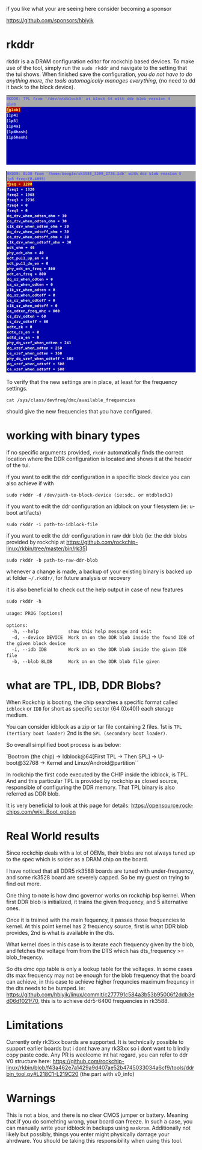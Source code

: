 if you like what your are seeing here consider becoming a sponsor

https://github.com/sponsors/hbiyik

# rkddr

rkddr is a a DRAM configuration editor for rockchip based devices. To make use of the tool, simply run the `sudo rkddr` and navigate to the setting that the tui shows.
When finished save the configuration, *you do not have to do anything more, the tools automagically manages everything*, (no need to dd it back to the block device).

![TUI when working with blobk device](meta/tui_block_device.png)

![TUI when working with an idb file](meta/tui_idb.png)

To verify that the new settings are in place, at least for the frequency settings.

```shell
cat /sys/class/devfreq/dmc/available_frequencies 
```

should give the new frequencies that you have configured.

# working with binary types

if no specific arguments provided, `rkddr` automatically finds the correct location where the DDR configuration is located and shows it at the header of the tui.

if you want to edit the ddr configuration in a specific block device you can also achieve if with

``` shell
sudo rkddr -d /dev/path-to-block-device (ie:sdc. or mtdblock1)
```

if you want to edit the ddr configuration an idblock on your filesystem (ie: u-boot artifacts)

``` shell
sudo rkddr -i path-to-idblock-file
```

if you want to edit the ddr configuration in raw ddr blob (ie: the ddr blobs provided by rockchip at https://github.com/rockchip-linux/rkbin/tree/master/bin/rk35)

``` shell
sudo rkddr -b path-to-raw-ddr-blob
```

whenever a change is made, a backup of your existing binary is backed up at folder `~/.rkddr/`, for future analysis or recovery

it is also beneficial to check out the help output in case of new features

``` shell
sudo rkddr -h

usage: PROG [options]

options:
  -h, --help           show this help message and exit
  -d, --device DEVICE  Work on on the DDR blob inside the found IDB of the given block device
  -i, --idb IDB        Work on on the DDR blob inside the given IDB file
  -b, --blob BLOB      Work on on the DDR blob file given
```

# what are TPL, IDB, DDR Blobs?

When Rockchip is booting, the chip searches a specific format called `idblock` or `IDB` for short as specific sector (64 (0x40)) each storage medium.

You can consider idblock as a zip or tar file containing 2 files. 1st is `TPL (tertiary boot loader)` 2nd is the `SPL (secondary boot loader)`.

So overall simplified boot process is as below:

`Bootrom (the chip) -> Idblock@64[First TPL -> Then SPL] -> U-boot@32768 -> Kernel and Linux/Android@partition``

In rockchip the first code executed by the CHIP inside the idblock, is TPL. And and this particular TPL is provided by rockchip as closed source, responsible of configuring the DDR memory. That TPL binary is also referred as DDR blob.

It is very beneficial to look at this page for details: https://opensource.rock-chips.com/wiki_Boot_option

# Real World results

Since rockchip deals with a lot of OEMs, their blobs are not always tuned up to the spec which is solder as a DRAM chip on the board.

I have noticed that all DDR5 rk3588 boards are tuned with under-frequency, and some rk3528 board are severely capped. So be my guest on trying to find out more.

One thing to note is how dmc governor works on rockchip bsp kernel. When first DDR blob is initialized, it trains the given frequency, and 5 alternative ones.

Once it is trained with the main fequency, it passes those frequencies to kernel. At this point kernel has 2 frequency source, first is what DDR blob provides, 2nd is what is available in the dts.

What kernel does in this case is to iterate each frequency given by the blob, and fetches the voltage from from the DTS which has dts_frequency >= blob_freqency.

So dts dmc opp table is only a lookup table for the voltages. In some cases dts max frequency may not be enough for the blob frequency that the board can achieve, in this case to achieve higher frequncies maximum frequncy in the dts needs to be bumped. ie: https://github.com/hbiyik/linux/commit/c277791c584a3b53b95006f2ddb3ed06d1021f70, this is to achieve ddr5-6400 frequencies in rk3588.

# Limitations

Currently only rk35xx boards are supported. It is technically possible to support earlier boards but i dont have any rk33xx so i dont want to blindly copy paste code.
Any PR is weelcome int hat regard, you can refer to ddr V0 structure here: https://github.com/rockchip-linux/rkbin/blob/f43a462e7a1429a9d407ae52b4745033034a6cf9/tools/ddrbin_tool.py#L218C1-L219C20  (the part with v0_info) 

# Warnings

This is not a bios, and there is no clear CMOS jumper or battery. Meaning that if you do somehting wrong, your board can freeze. In such a case, you can manually write your idblock in backups using `maskrom`. Additionally not likely but possibly, things you enter might physically damage your ahrdware. You should be taking this responsibility when using this tool.